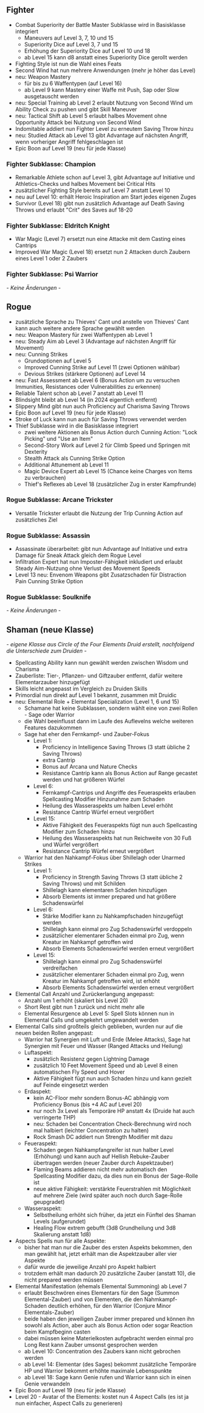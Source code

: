 
## Fighter
- Combat Superiority der Battle Master Subklasse wird in Basisklasse integriert
    - Maneuvers auf Level 3, 7, 10 und 15
    - Superiority Dice auf Level 3, 7 und 15
    - Erhöhung der Superiority Dice auf Level 10 und 18
    - ab Level 15 kann d8 anstatt eines Superiority Dice gerollt werden
- Fighting Style ist nun die Wahl eines Feats
- Second Wind hat nun mehrere Anwendungen (mehr je höher das Level)
- neu: Weapon Mastery
    - für bis zu 6 Waffentypen (auf Level 16)
    - ab Level 9 kann Mastery einer Waffe mit Push, Sap oder Slow ausgetauscht werden
- neu: Special Training ab Level 2 erlaubt Nutzung von Second Wind um Ability Check zu pushen und gibt Skill Maneuver
- neu: Tactical Shift ab Level 5 erlaubt halbes Movement ohne Opportunity Attack bei Nutzung von Second Wind
- Indomitable addiert nun Fighter Level zu erneutem Saving Throw hinzu
- neu: Studied Attack ab Level 13 gibt Advantage auf nächsten Angriff, wenn vorheriger Angriff fehlgeschlagen ist
- Epic Boon auf Level 19 (neu für jede Klasse)

### Fighter Subklasse: Champion
- Remarkable Athlete schon auf Level 3, gibt Advantage auf Initiative und Athletics-Checks und halbes Movement bei Critical Hits
- zusätzlicher Fighting Style bereits auf Level 7 anstatt Level 10
- neu auf Level 10: erhält Heroic Inspiration am Start jedes eigenen Zuges
- Survivor (Level 18) gibt nun zusätzlich Advantage auf Death Saving Throws und erlaubt "Crit" des Saves auf 18-20

### Fighter Subklasse: Eldritch Knight
- War Magic (Level 7) ersetzt nun eine Attacke mit dem Casting eines Cantrips
- Improved War Magic (Level 18) ersetzt nun 2 Attacken durch Zaubern eines Level 1 oder 2 Zaubers

### Fighter Subklasse: Psi Warrior
*- Keine Änderungen -*



## Rogue
- zusätzliche Sprache zu Thieves' Cant und anstelle von Thieves' Cant kann auch weitere andere Sprache gewählt werden
- neu: Weapon Mastery für zwei Waffentypen ab Level 1
- neu: Steady Aim ab Level 3 (Advantage auf nächsten Angriff für Movement)
- neu: Cunning Strikes
    - Grundoptionen auf Level 5
    - Improved Cunning Strike auf Level 11 (zwei Optionen wählbar)
    - Devious Strikes (stärkere Optionen) auf Level 14
- neu: Fast Assessment ab Level 6 (Bonus Action um zu versuchen Immunities, Resistances oder Vulnerabilities zu erkennen)
- Reliable Talent schon ab Level 7 anstatt ab Level 11
- Blindsight bleibt ab Level 14 (in 2024 eigentlich entfernt)
- Slippery Mind gibt nun auch Proficiency auf Charisma Saving Throws
- Epic Boon auf Level 19 (neu für jede Klasse)
- Stroke of Luck kann nun auch für Saving Throws verwendet werden
- Thief Subklasse wird in die Basisklasse integriert
    - zwei weitere Aktionen als Bonus Action durch Cunning Action: "Lock Picking" und "Use an Item"
    - Second-Story Work auf Level 2 für Climb Speed und Springen mit Dexterity
    - Stealth Attack als Cunning Strike Option
    - Additional Attunement ab Level 11
    - Magic Device Expert ab Level 15 (Chance keine Charges von Items zu verbrauchen)
    - Thief's Reflexes ab Level 18 (zusätzlicher Zug in erster Kampfrunde)

### Rogue Subklasse: Arcane Trickster
- Versatile Trickster erlaubt die Nutzung der Trip Cunning Action auf zusätzliches Ziel

### Rogue Subklasse: Assassin
- Assassinate überarbeitet: gibt nun Advantage auf Initiative und extra Damage für Sneak Attack gleich dem Rogue Level
- Infiltration Expert hat nun Imposter-Fähigkeit inkludiert und erlaubt Steady Aim-Nutzung ohne Verlust des Movement Speeds
- Level 13 neu: Envenom Weapons gibt Zusatzschaden für Distraction Pain Cunning Strike Option

### Rogue Subklasse: Soulknife
*- Keine Änderungen -*



## Shaman (neue Klasse)
*- eigene Klasse aus Circle of the Four Elements Druid erstellt, nachfolgend die Unterschiede zum Druiden -*
- Spellcasting Ability kann nun gewählt werden zwischen Wisdom und Charisma
- Zauberliste: Tier-, Pflanzen- und Giftzauber entfernt, dafür weitere Elementarzauber hinzugefügt
- Skills leicht angepasst im Vergleich zu Druiden Skills
- Primordial nun direkt auf Level 1 bekannt, zusammen mit Druidic
- neu: Elemental Role + Elemental Specialization (Level 1, 6 und 15)
    - Schamane hat keine Subklassen, sondern wählt eine von zwei Rollen - Sage oder Warrior
    - die Wahl beeinflusst dann im Laufe des Auflevelns welche weiteren Features dazukommen
    - Sage hat eher den Fernkampf- und Zauber-Fokus
        - Level 1:
            - Proficiency in Intelligence Saving Throws (3 statt übliche 2 Saving Throws)
            - extra Cantrip
            - Bonus auf Arcana und Nature Checks
            - Resistance Cantrip kann als Bonus Action auf Range gecastet werden und hat größeren Würfel
        - Level 6:
            - Fernkampf-Cantrips und Angriffe des Feueraspekts erlauben Spellcasting Modifier Hinzunahme zum Schaden
            - Heilung des Wasseraspekts um halben Level erhöht
            - Resistance Cantrip Würfel erneut vergrößert
        - Level 15:
            - Aktive Fähigkeit des Feueraspekts fügt nun auch Spellcasting Modifier zum Schaden hinzu
            - Heilung des Wasseraspekts hat nun Reichweite von 30 Fuß und Würfel vergrößert
            - Resistance Cantrip Würfel erneut vergrößert
    - Warrior hat den Nahkampf-Fokus über Shillelagh oder Unarmed Strikes
        - Level 1:
            - Proficiency in Strength Saving Throws (3 statt übliche 2 Saving Throws) und mit Schilden
            - Shillelagh kann elementaren Schaden hinzufügen
            - Absorb Elements ist immer prepared und hat größere Schadenswürfel
        - Level 6:
            - Stärke Modifier kann zu Nahkampfschaden hinzugefügt werden
            - Shillelagh kann einmal pro Zug Schadenswürfel verdoppeln
            - zusätzlicher elementarer Schaden einmal pro Zug, wenn Kreatur im Nahkampf getroffen wird
            - Absorb Elements Schadenswürfel werden erneut vergrößert
        - Level 15:
            - Shillelagh kann einmal pro Zug Schadenswürfel verdreifachen
            - zusätzlicher elementarer Schaden einmal pro Zug, wenn Kreatur im Nahkampf getroffen wird, ist erhöht
            - Absorb Elements Schadenswürfel werden erneut vergrößert
- Elemental Call Anzahl und Zurückerlangung angepasst:
    - Anzahl um 1 erhöht (skaliert bis Level 20)
    - Short Rest gibt nun 1 zurück und nicht mehr alle
    - Elemental Resurgence ab Level 5: Spell Slots können nun in Elemental Calls und umgekehrt umgewandelt werden
- Elemental Calls sind großteils gleich geblieben, wurden nur auf die neuen beiden Rollen angepast:
    - Warrior hat Synergien mit Luft und Erde (Melee Attacks), Sage hat Synergien mit Feuer und Wasser (Ranged Attacks und Heilung)
    - Luftaspekt:
        - zusätzlich Resistenz gegen Lightning Damage
        - zusätzlich 10 Feet Movement Speed und ab Level 8 einen automatischen Fly Speed und Hover
        - Aktive Fähigkeit fügt nun auch Schaden hinzu und kann gezielt auf Feinde eingesetzt werden
    - Erdaspekt:
        - kein AC-Floor mehr sondern Bonus-AC abhängig vom Proficiency Bonus (bis +4 AC auf Level 20)
        - nur noch 3x Level als Temporäre HP anstatt 4x (Druide hat auch verringerte THP)
        - neu: Schaden bei Concentration Check-Berechnung wird noch mal halbiert (leichter Concentration zu halten)
        - Rock Smash DC addiert nun Strength Modifier mit dazu
    - Feueraspekt:
        - Schaden gegen Nahkampfangreifer ist nun halber Level (Erhöhung) und kann auch auf Hellish Rebuke-Zauber übertragen werden (neuer Zauber durch Aspektzauber)
        - Flaming Beams addieren nicht mehr automatisch den Spellcasting Modifier dazu, da dies nun ein Bonus der Sage-Rolle ist
        - neue aktive Fähigkeit: verstärkte Feuerstrahlen mit Möglichkeit auf mehrere Ziele (wird später auch noch durch Sage-Rolle geupgradet)
    - Wasseraspekt:
        - Selbstheilung erhöht sich früher, da jetzt ein Fünftel des Shaman Levels (aufgerundet)
        - Healing Flow extrem gebufft (3d8 Grundheilung und 3d8 Skalierung anstatt 1d8)
- Aspects Spells nun für alle Aspekte:
    - bisher hat man nur die Zauber des ersten Aspekts bekommen, den man gewählt hat, jetzt erhält man die Aspektzauber aller vier Aspekte
    - dafür wurde die jeweilige Anzahl pro Aspekt halbiert
    - trotzdem erhält man dadurch 20 zusätzliche Zauber (anstatt 10), die nicht prepared werden müssen
- Elemental Manifestation (ehemals Elemental Summoning) ab Level 7
    - erlaubt Beschwören eines Elementars für den Sage (Summon Elemental-Zauber) und von Elementen, die den Nahmkampf-Schaden deutlich erhöhen, für den Warrior (Conjure Minor Elementals-Zauber)
    - beide haben den jeweiligen Zauber immer prepared und können ihn sowohl als Action, aber auch als Bonus Action oder sogar Reaction beim Kampfbeginn casten
    - dabei müssen keine Materielkosten aufgebracht werden
    einmal pro Long Rest kann Zauber umsonst gesprochen werden
    - ab Level 10: Concentration des Zaubers kann nicht gebrochen werden
    - ab Level 14: Elementar (des Sages) bekommt zusätzliche Temporäre HP und Warrior bekommt erhöhte maximale Lebenspunkte
    - ab Level 18: Sage kann Genie rufen und Warrior kann sich in einen Genie verwandeln
- Epic Boon auf Level 19 (neu für jede Klasse)
- Level 20 - Avatar of the Elements: kostet nun 4 Aspect Calls (es ist ja nun einfacher, Aspect Calls zu generieren)
